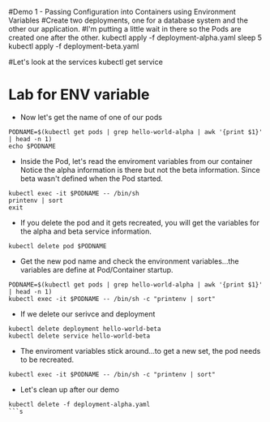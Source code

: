 #Demo 1 - Passing Configuration into Containers using Environment Variables
#Create two deployments, one for a database system and the other our application.
#I'm putting a little wait in there so the Pods are created one after the other.
kubectl apply -f deployment-alpha.yaml
sleep 5
kubectl apply -f deployment-beta.yaml


#Let's look at the services
kubectl get service


# Lab for ENV variable

- Now let's get the name of one of our pods

```
PODNAME=$(kubectl get pods | grep hello-world-alpha | awk '{print $1}' | head -n 1)
echo $PODNAME
```

- Inside the Pod, let's read the enviroment variables from our container
Notice the alpha information is there but not the beta information. Since beta wasn't defined when the Pod started.

```
kubectl exec -it $PODNAME -- /bin/sh 
printenv | sort
exit
```

- If you delete the pod and it gets recreated, you will get the variables for the alpha and beta service information.

```
kubectl delete pod $PODNAME
```

- Get the new pod name and check the environment variables...the variables are define at Pod/Container startup.

```
PODNAME=$(kubectl get pods | grep hello-world-alpha | awk '{print $1}' | head -n 1)
kubectl exec -it $PODNAME -- /bin/sh -c "printenv | sort"
```

- If we delete our serivce and deployment 

```
kubectl delete deployment hello-world-beta
kubectl delete service hello-world-beta
```

- The enviroment variables stick around...to get a new set, the pod needs to be recreated.

```
kubectl exec -it $PODNAME -- /bin/sh -c "printenv | sort"
```


- Let's clean up after our demo

```
kubectl delete -f deployment-alpha.yaml
```s